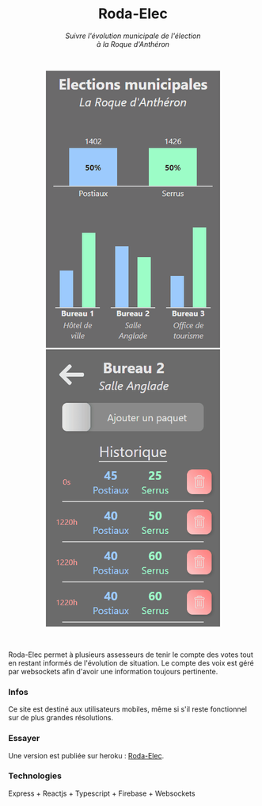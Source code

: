 <p>
<h1 align="center" >Roda-Elec</h1>
  <p align="center" ><em>Suivre l'évolution municipale de l'élection<br /> à la Roque d'Anthéron</em></p>
</p>
<br/>

<p align="center">
  <a href="#"><img src="./docs/RodaElec2.gif" /></a>
  <a href="#"><img src="./docs/RodaElec.gif" /></a>
</p>
<br/>

Roda-Elec permet à plusieurs assesseurs de tenir le compte des votes tout en restant informés de l'évolution de situation. Le compte des voix est géré par websockets afin d'avoir une information toujours pertinente.

### Infos

Ce site est destiné aux utilisateurs mobiles, même si s'il reste fonctionnel sur de plus grandes résolutions.

### Essayer

Une version est publiée sur heroku : [Roda-Elec](https://roda-elec.herokuapp.com).

### Technologies

Express + Reactjs + Typescript + Firebase + Websockets
